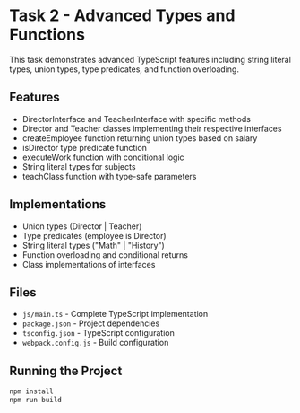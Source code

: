 # Task 2 - Advanced Types and Functions

This task demonstrates advanced TypeScript features including string literal types, union types, type predicates, and function overloading.

## Features

- DirectorInterface and TeacherInterface with specific methods
- Director and Teacher classes implementing their respective interfaces
- createEmployee function returning union types based on salary
- isDirector type predicate function
- executeWork function with conditional logic
- String literal types for subjects
- teachClass function with type-safe parameters

## Implementations

- Union types (Director | Teacher)
- Type predicates (employee is Director)
- String literal types ("Math" | "History")
- Function overloading and conditional returns
- Class implementations of interfaces

## Files

- `js/main.ts` - Complete TypeScript implementation
- `package.json` - Project dependencies
- `tsconfig.json` - TypeScript configuration
- `webpack.config.js` - Build configuration

## Running the Project

```bash
npm install
npm run build
```
